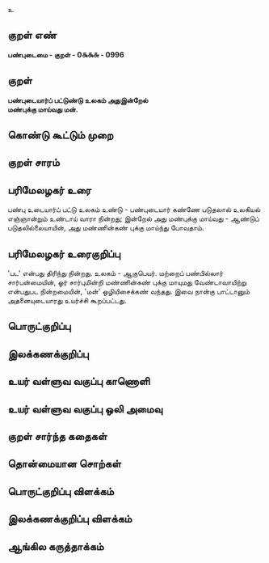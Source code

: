 உ

## குறள் எண் 

**பண்புடைமை - குறள் - 0௯௯௬ - 0996**

## குறள் 

**பண்புடையார்ப் பட்டுண்டு உலகம் அதுஇன்றேல்  
மண்புக்கு மாய்வது மன்.** 

## கொண்டு கூட்டும் முறை


## குறள் சாரம் 


## பரிமேலழகர் உரை

பண்பு உடையார்ப் பட்டு உலகம் உண்டு - பண்புடையார் கண்ணே படுதலால் உலகியல் எஞ்ஞான்றும் உண்டாய் வாரா நின்றது; இன்றேல் அது மண்புக்கு மாய்வது - ஆண்டுப் படுதலில்லையாயின், அது மண்ணின்கண் புக்கு மாய்ந்து போவதாம்.

## பரிமேலழகர் உரைகுறிப்பு   

'பட' என்பது திரிந்து நின்றது. உலகம் - ஆகுபெயர். மற்றைப் பண்பில்லார் சார்பன்மையின், ஓர் சார்புமின்றி மண்ணின்கண் புக்கு மாயுமது வேண்டாவாயிற்று என்பதுபட நின்றமையின், 'மன்' ஒழியிசைக்கண் வந்தது. இவை நான்கு பாட்டானும் அதனையுடையாரது உயர்ச்சி கூறப்பட்டது.

## பொருட்குறிப்பு 


## இலக்கணக்குறிப்பு  


## உயர் வள்ளுவ வகுப்பு காணொளி


## உயர் வள்ளுவ வகுப்பு ஒலி அமைவு 

 
## குறள் சார்ந்த கதைகள் 


## தொன்மையான சொற்கள்


## பொருட்குறிப்பு விளக்கம்


## இலக்கணக்குறிப்பு விளக்கம்


## ஆங்கில கருத்தாக்கம் 


